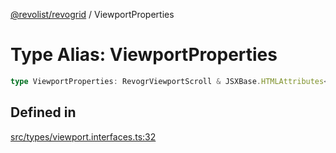 [@revolist/revogrid](README.md) / ViewportProperties

# Type Alias: ViewportProperties

```ts
type ViewportProperties: RevogrViewportScroll & JSXBase.HTMLAttributes<HTMLRevogrViewportScrollElement>;
```

## Defined in

[src/types/viewport.interfaces.ts:32](https://github.com/revolist/revogrid/blob/832a695f4c49c94511535fe3aac75fac9a36ad76/src/types/viewport.interfaces.ts#L32)
